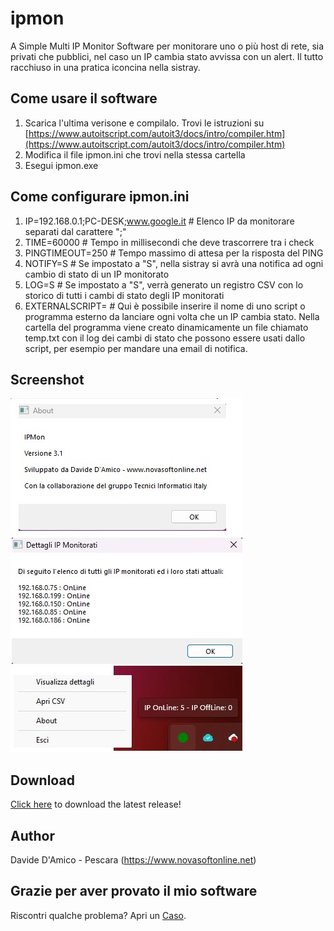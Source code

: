 # ipmon
A Simple Multi IP Monitor
Software per monitorare uno o più host di rete, sia privati che pubblici, nel caso un IP cambia stato avvissa con un alert. Il tutto racchiuso in una pratica iconcina nella sistray.

## Come usare il software
1. Scarica l'ultima verisone e compilalo. Trovi le istruzioni su [https://www.autoitscript.com/autoit3/docs/intro/compiler.htm](https://www.autoitscript.com/autoit3/docs/intro/compiler.htm)
2. Modifica il file ipmon.ini che trovi nella stessa cartella 
3. Esegui ipmon.exe

## Come configurare ipmon.ini
1. IP=192.168.0.1;PC-DESK;www.google.it # Elenco IP da monitorare separati dal carattere ";" 
2. TIME=60000 # Tempo in millisecondi che deve trascorrere tra i check
3. PINGTIMEOUT=250 # Tempo massimo di attesa per la risposta del PING
4. NOTIFY=S # Se impostato a "S", nella sistray si avrà una notifica ad ogni cambio di stato di un IP monitorato
5. LOG=S # Se impostato a "S", verrà generato un registro CSV con lo storico di tutti i cambi di stato degli IP monitorati
6. EXTERNALSCRIPT= # Qui è possibile inserire il nome di uno script o programma esterno da lanciare ogni volta che un IP cambia stato. Nella cartella del programma
   viene creato dinamicamente un file chiamato temp.txt con il log dei cambi di stato che possono essere usati dallo script, per esempio per mandare una email di notifica.

## Screenshot
![ipmon](screenshot.jpg)

## Download
[Click here](https://github.com/davide-damico/ipmon/releases/latest) to download the latest release!

## Author
Davide D'Amico - Pescara (https://www.novasoftonline.net)

## Grazie per aver provato il mio software
Riscontri qualche problema? Apri un [Caso](https://github.com/davide-damico/ipmon/issues).  
